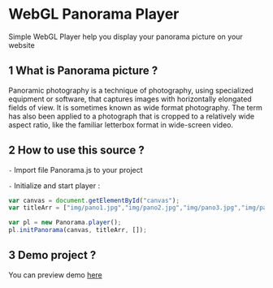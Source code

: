 # WebGL Panorama Player
Simple WebGL Player help you display your panorama picture on your website


## 1 What is Panorama picture ?

Panoramic photography is a technique of photography, using specialized equipment or software, that captures images with horizontally elongated fields of view. It is sometimes known as wide format photography. The term has also been applied to a photograph that is cropped to a relatively wide aspect ratio, like the familiar letterbox format in wide-screen video. 

## 2 How to use this source ?

`-` Import file Panorama.js to your project

`-` Initialize and start player :

~~~js
var canvas = document.getElementById("canvas");
var titleArr = ["img/pano1.jpg","img/pano2.jpg","img/pano3.jpg","img/pano4.jpg","img/pano5.jpg","img/pano6.jpg"];

var pl = new Panorama.player();
pl.initPanorama(canvas, titleArr, []);
~~~  

## 3 Demo project ?

You can preview demo [here](http://levietquang.com/demo/weglpano/)

